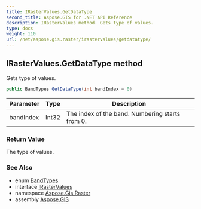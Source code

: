 ```yaml
---
title: IRasterValues.GetDataType
second_title: Aspose.GIS for .NET API Reference
description: IRasterValues method. Gets type of values.
type: docs
weight: 110
url: /net/aspose.gis.raster/irastervalues/getdatatype/
---
```

## IRasterValues.GetDataType method

Gets type of values.

```csharp
public BandTypes GetDataType(int bandIndex = 0)
```

| Parameter | Type | Description |
| --- | --- | --- |
| bandIndex | Int32 | The index of the band. Numbering starts from 0. |

### Return Value

The type of values.

### See Also

* enum [BandTypes](../../bandtypes/)
* interface [IRasterValues](../)
* namespace [Aspose.Gis.Raster](../../irastervalues/)
* assembly [Aspose.GIS](../../../)


